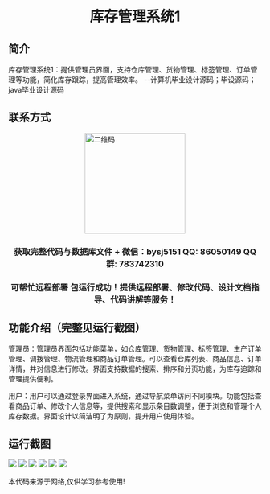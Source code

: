 <p><h1 align="center">库存管理系统1</h1></p>

## 简介
库存管理系统1：提供管理员界面，支持仓库管理、货物管理、标签管理、订单管理等功能，简化库存跟踪，提高管理效率。    --计算机毕业设计源码；毕设源码；java毕业设计源码


## 联系方式
<img src="https://bs-1329754181.cos.ap-shanghai.myqcloud.com/wx.jpg" alt="二维码" style="display: block; margin: 0 auto;" width="200px">
<p><h3 align="center">获取完整代码与数据库文件 + 微信：bysj5151 QQ: 86050149 QQ群: 783742310</h3></p>
<p><h3 align="center">可帮忙远程部署 包运行成功！提供远程部署、修改代码、设计文档指导、代码讲解等服务！</h3></p>

## 功能介绍（完整见运行截图）
管理员：管理员界面包括功能菜单，如仓库管理、货物管理、标签管理、生产订单管理、调拨管理、物流管理和商品订单管理。可以查看仓库列表、商品信息、订单详情，并对信息进行修改。界面支持数据的搜索、排序和分页功能，为库存追踪和管理提供便利。

用户：用户可以通过登录界面进入系统，通过导航菜单访问不同模块。功能包括查看商品订单、修改个人信息等，提供搜索和显示条目数调整，便于浏览和管理个人库存数据。界面设计以简洁明了为原则，提升用户使用体验。


## 运行截图
![](imgs/588112-20231110162344058-1013212562.png)
![](imgs/588112-20231110162351310-335025694.png)
![](imgs/588112-20231110162355367-1171929722.png)
![](imgs/588112-20231110162359350-1096495593.png)
![](imgs/588112-20231110162403591-340013196.png)
![](imgs/588112-20231110162408160-1461409929.png)

<p>本代码来源于网络,仅供学习参考使用!</p>
